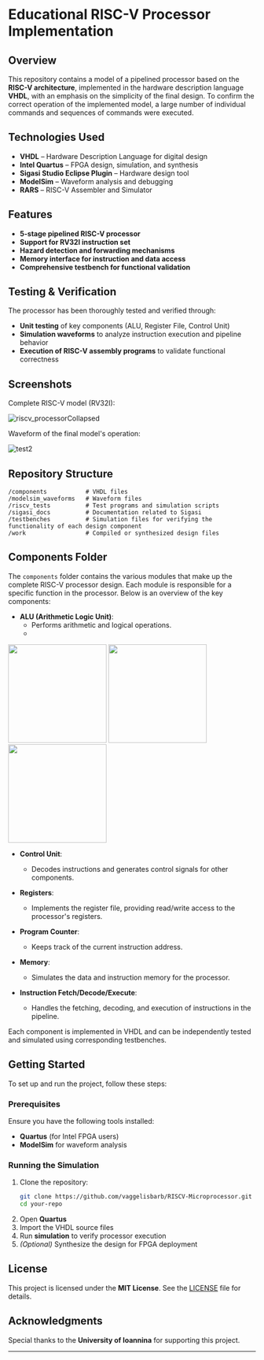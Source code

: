 # Educational RISC-V Processor Implementation  

## Overview
This repository contains a model of a pipelined processor based on the **RISC-V architecture**, implemented in the hardware description language **VHDL**, with an emphasis on the simplicity of the final design.
To confirm the correct operation of the implemented model, a large number of individual commands and sequences of commands were executed.

## Technologies Used  
- **VHDL** – Hardware Description Language for digital design  
- **Intel Quartus** – FPGA design, simulation, and synthesis
- **Sigasi Studio Eclipse Plugin** – Hardware design tool 
- **ModelSim** – Waveform analysis and debugging  
- **RARS** – RISC-V Assembler and Simulator 

## Features  
- **5-stage pipelined RISC-V processor**  
- **Support for RV32I instruction set**  
- **Hazard detection and forwarding mechanisms**  
- **Memory interface for instruction and data access**  
- **Comprehensive testbench for functional validation**  

## Testing & Verification  
The processor has been thoroughly tested and verified through:  
- **Unit testing** of key components (ALU, Register File, Control Unit)  
- **Simulation waveforms** to analyze instruction execution and pipeline behavior  
- **Execution of RISC-V assembly programs** to validate functional correctness  

## Screenshots  

Complete RISC-V model (RV32I):  

![riscv_processorCollapsed](https://github.com/user-attachments/assets/639215f8-6ce8-4b68-a552-2734b2b7a43d)

Waveform of the final model's operation:

![test2](https://github.com/user-attachments/assets/fcbdbaac-c437-4d6d-ac0b-569198e8c105)


## Repository Structure  
```
/components           # VHDL files
/modelsim_waveforms   # Waveform files
/riscv_tests          # Test programs and simulation scripts  
/sigasi_docs          # Documentation related to Sigasi
/testbenches          # Simulation files for verifying the functionality of each design component
/work                 # Compiled or synthesized design files
```

## Components Folder

The `components` folder contains the various modules that make up the complete RISC-V processor design. Each module is responsible for a specific function in the processor. Below is an overview of the key components:

- **ALU (Arithmetic Logic Unit)**: 
  - Performs arithmetic and logical operations.
  - 
<img src="https://github.com/user-attachments/assets/8d2a670f-ffe9-4a88-b754-60d9738e7cbb" width="200" /> 
<img src="https://github.com/user-attachments/assets/f7bd47fe-4e58-4832-816f-ef6602b34d97" width="200" /> 
<img src="https://github.com/user-attachments/assets/ad8299d1-5101-43ae-9850-c8504408eb76" width="200" />

- **Control Unit**: 
  - Decodes instructions and generates control signals for other components.

- **Registers**: 
  - Implements the register file, providing read/write access to the processor's registers.

- **Program Counter**: 
  - Keeps track of the current instruction address.

- **Memory**: 
  - Simulates the data and instruction memory for the processor.

- **Instruction Fetch/Decode/Execute**: 
  - Handles the fetching, decoding, and execution of instructions in the pipeline.

Each component is implemented in VHDL and can be independently tested and simulated using corresponding testbenches.

## Getting Started  
To set up and run the project, follow these steps:  

### Prerequisites  
Ensure you have the following tools installed:  
- **Quartus** (for Intel FPGA users)  
- **ModelSim** for waveform analysis  

### Running the Simulation  
1. Clone the repository:  
   ```sh
   git clone https://github.com/vaggelisbarb/RISCV-Microprocessor.git
   cd your-repo
   ```
2. Open **Quartus**  
3. Import the VHDL source files  
4. Run **simulation** to verify processor execution  
5. *(Optional)* Synthesize the design for FPGA deployment  

## License  
This project is licensed under the **MIT License**. See the [LICENSE](LICENSE) file for details.  

## Acknowledgments  
Special thanks to the **University of Ioannina** for supporting this project.  

---

